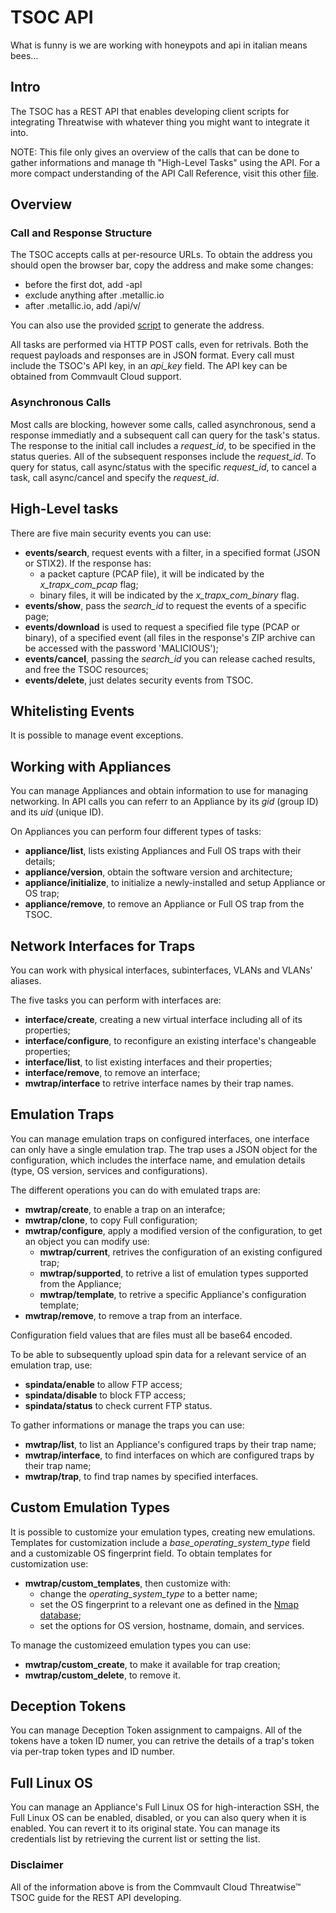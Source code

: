 # TSOC API

What is funny is we are working with honeypots and api in italian means bees...

## Intro

The TSOC has a REST API that enables developing client scripts for integrating Threatwise with whatever thing you might want to integrate it into.

NOTE: This file only gives an overview of the calls that can be done to gather informations and manage th "High-Level Tasks" using the API. For a more compact understanding of the API Call Reference, visit this other [file](cheatsheet_API.md).

## Overview

### Call and Response Structure

The TSOC accepts calls at per-resource URLs. 
To obtain the address you should open the browser bar, copy the address and make some changes:
- before the first dot, add -apl
- exclude anything after .metallic.io
- after .metallic.io, add /api/v<version>/<resource>

You can also use the provided [script](address.py) to generate the address.

All tasks are performed via HTTP POST calls, even for retrivals.
Both the request payloads and responses are in JSON format.
Every call must include the TSOC's API key, in an *api_key* field.
The API key can be obtained from Commvault Cloud support.

### Asynchronous Calls

Most calls are blocking, however some calls, called asynchronous, send a response immediatly and a subsequent call can query for the task's status.
The response to the initial call includes a *request_id*, to be specified in the status queries.
All of the subsequent responses include the *request_id*.
To query for status, call async/status with the specific *request_id*, to cancel a task, call async/cancel and specify the *request_id*.

## High-Level tasks

There are five main security events you can use:
- **events/search**, request events with a filter, in a specified format (JSON or STIX2). If the response has:
    - a packet capture (PCAP file), it will be indicated by the *x_trapx_com_pcap* flag;
    - binary files, it will be indicated by the *x_trapx_com_binary* flag.
- **events/show**, pass the *search_id* to request the events of a specific page;
- **events/download** is used to request a specified file type (PCAP or binary), of a specified event (all files in the response's ZIP archive can be accessed with the password 'MALICIOUS');
- **events/cancel**, passing the *search_id* you can release cached results, and free the TSOC resources;
- **events/delete**, just delates security events from TSOC.

## Whitelisting Events

It is possible to manage event exceptions.

## Working with Appliances

You can manage Appliances and obtain information to use for managing networking.
In API calls you can referr to an Appliance by its *gid* (group ID) and its *uid* (unique ID).

On Appliances you can perform four different types of tasks:
- **appliance/list**, lists existing Appliances and Full OS traps with their details;
- **appliance/version**, obtain the software version and architecture;
- **appliance/initialize**, to initialize a newly-installed and setup Appliance or OS trap;
- **appliance/remove**, to remove an Appliance or Full OS trap from the TSOC.

## Network Interfaces for Traps

You can work with physical interfaces, subinterfaces, VLANs and VLANs' aliases.

The five tasks you can perform with interfaces are:
- **interface/create**, creating a new virtual interface including all of its properties;
- **interface/configure**, to reconfigure an existing interface's changeable properties;
- **interface/list**, to list existing interfaces and their properties;
- **interface/remove**, to remove an interface;
- **mwtrap/interface** to retrive interface names by their trap names.

## Emulation Traps

You can manage emulation traps on configured interfaces, one interface can only have a single emulation trap.
The trap uses a JSON object for the configuration, which includes the interface name, and emulation details (type, OS version, services and configurations).

The different operations you can do with emulated traps are:
- **mwtrap/create**, to enable a trap on an interafce;
- **mwtrap/clone**, to copy Full configuration; 
- **mwtrap/configure**, apply a modified version of the configuration, to get an object you can modify use:
    - **mwtrap/current**, retrives the configuration of an existing configured trap;
    - **mwtrap/supported**, to retrive a list of emulation types supported from the Appliance;
    - **mwtrap/template**, to retrive a specific Appliance's configuration template;
- **mwtrap/remove**, to remove a trap from an interface.

Configuration field values that are files must all be base64 encoded.

To be able to subsequently upload spin data for a relevant service of an emulation trap, use:
- **spindata/enable** to allow FTP access;
- **spindata/disable** to block FTP access;
- **spindata/status** to check current FTP status.

To gather informations or manage the traps you can use:
- **mwtrap/list**, to list an Appliance's configured traps by their trap name;
- **mwtrap/interface**, to find interfaces on which are configured traps by their trap name;
- **mwtrap/trap**, to find trap names by specified interfaces.

## Custom Emulation Types

It is possible to customize your emulation types, creating new emulations.
Templates for customization include a *base_operating_system_type* field and a customizable OS fingerprint field.
To obtain templates for customization use:
- **mwtrap/custom_templates**, then customize with:
    - change the *operating_system_type* to a better name;
    - set the OS fingerprint to a relevant one as defined in the [Nmap database](https://nmap.org/book/nmap-os-db.html);
    - set the options for OS version, hostname, domain, and services.

To manage the customizeed emulation types you can use:
- **mwtrap/custom_create**, to make it available for trap creation;
- **mwtrap/custom_delete**, to remove it.

## Deception Tokens

You can manage Deception Token assignment to campaigns.
All of the tokens have a token ID numer, you can retrive the details of a trap's token via per-trap token types and ID number.

## Full Linux OS

You can manage an Appliance's Full Linux OS for high-interaction SSH, the Full Linux OS can be enabled, disabled, or you can also query when it is enabled.
You can revert it to its original state. You can manage its credentials list by retrieving the current list or setting the list.

### Disclaimer

All of the information above is from the Commvault Cloud Threatwise™ TSOC guide for the REST API developing.